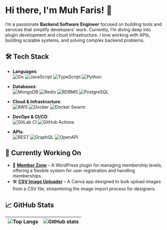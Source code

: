 # Hi there, I'm Muh Faris! 👋

I’m a passionate **Backend Software Engineer** focused on building tools and services that simplify developers' work. Currently, I’m diving deep into plugin development and cloud infrastructure. I love working with APIs, building scalable systems, and solving complex backend problems.

## 🛠️ **Tech Stack**

- **Languages**:  
  ![Go](https://img.shields.io/badge/Go-00ADD8?style=flat&logo=go&logoColor=white) ![JavaScript](https://img.shields.io/badge/JavaScript-F7DF1E?style=flat&logo=javascript&logoColor=black) ![TypeScript](https://img.shields.io/badge/TypeScript-007ACC?style=flat&logo=typescript&logoColor=white) ![Python](https://img.shields.io/badge/Python-3776AB?style=flat&logo=python&logoColor=white)

- **Databases**:  
  ![MongoDB](https://img.shields.io/badge/MongoDB-47A248?style=flat&logo=mongodb&logoColor=white) ![Redis](https://img.shields.io/badge/Redis-DC382D?style=flat&logo=redis&logoColor=white) ![RDBMS](https://img.shields.io/badge/RDBMS-FF5733?style=flat&logo=database&logoColor=white) ![PostgreSQL](https://img.shields.io/badge/PostgreSQL-4169E1?style=flat&logo=postgresql&logoColor=white)

- **Cloud & Infrastructure**:  
  ![AWS](https://img.shields.io/badge/AWS-232F3E?style=flat&logo=amazon-aws&logoColor=white) ![Docker](https://img.shields.io/badge/Docker-2496ED?style=flat&logo=docker&logoColor=white) ![Docker Swarm](https://img.shields.io/badge/Swarm-555555?style=flat&logo=docker&logoColor=white)

- **DevOps & CI/CD**:  
  ![GitLab CI](https://img.shields.io/badge/GitLab%20CI-FC6D26?style=flat&logo=gitlab&logoColor=white) ![GitHub Actions](https://img.shields.io/badge/GitHub%20Actions-2088FF?style=flat&logo=github-actions&logoColor=white)

- **APIs**:  
  ![REST](https://img.shields.io/badge/REST-02569B?style=flat&logo=swagger&logoColor=white) ![GraphQL](https://img.shields.io/badge/GraphQL-E10098?style=flat&logo=graphql&logoColor=white) ![OpenAPI](https://img.shields.io/badge/OpenAPI-6BA539?style=flat&logo=openapi-initiative&logoColor=white)

## 🔭 **Currently Working On**

- 🚀 [**Member Zone**](https://github.com/muhfaris/member-zone) – A WordPress plugin for managing membership levels, offering a flexible system for user registration and handling memberships.
- 🛠️ [**CSV Image Uploader**](https://github.com/muhfaris/csv-image-uploader) – A Canva app designed to bulk upload images from a CSV file, streamlining the image import process for designers.

## 📈 **GitHub Stats**

| ![Top Langs](https://github-readme-stats.vercel.app/api/top-langs/?username=muhfaris&layout=compact&theme=radical) |  ![GitHub stats](https://github-readme-stats.vercel.app/api?username=muhfaris&show_icons=true&theme=radical)  |
| --- | --- |
